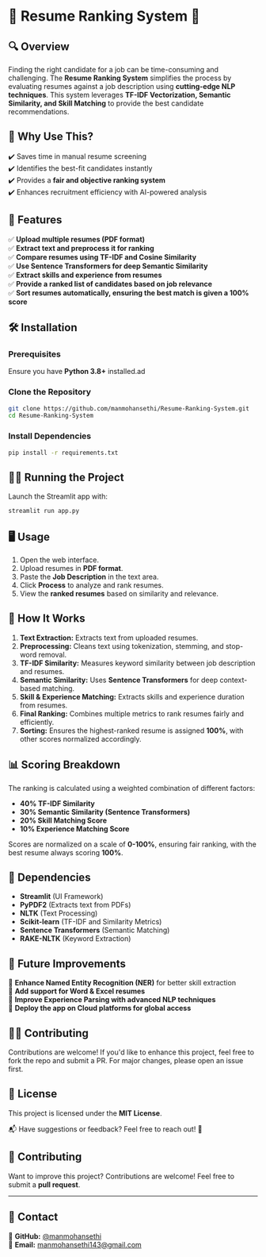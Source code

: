 # 📄 Resume Ranking System 🚀

## 🔍 Overview

Finding the right candidate for a job can be time-consuming and challenging. The **Resume Ranking System** simplifies the process by evaluating resumes against a job description using **cutting-edge NLP techniques**. This system leverages **TF-IDF Vectorization, Semantic Similarity, and Skill Matching** to provide the best candidate recommendations.

## 🌟 Why Use This?

✔️ Saves time in manual resume screening\
✔️ Identifies the best-fit candidates instantly\
✔️ Provides a **fair and objective ranking system**\
✔️ Enhances recruitment efficiency with AI-powered analysis

## 🚀 Features

✅ **Upload multiple resumes (PDF format)**\
✅ **Extract text and preprocess it for ranking**\
✅ **Compare resumes using TF-IDF and Cosine Similarity**\
✅ **Use Sentence Transformers for deep Semantic Similarity**\
✅ **Extract skills and experience from resumes**\
✅ **Provide a ranked list of candidates based on job relevance**\
✅ **Sort resumes automatically, ensuring the best match is given a 100% score**


## 🛠️ Installation

### Prerequisites

Ensure you have **Python 3.8+** installed.ad

###  Clone the Repository
```sh
git clone https://github.com/manmohansethi/Resume-Ranking-System.git
cd Resume-Ranking-System
```

### Install Dependencies

```sh
pip install -r requirements.txt
```

## 🏃‍♂️ Running the Project

Launch the Streamlit app with:

```sh
streamlit run app.py
```

## 🖥️ Usage

1. Open the web interface.
2. Upload resumes in **PDF format**.
3. Paste the **Job Description** in the text area.
4. Click **Process** to analyze and rank resumes.
5. View the **ranked resumes** based on similarity and relevance.

## 📜 How It Works

1. **Text Extraction:** Extracts text from uploaded resumes.
2. **Preprocessing:** Cleans text using tokenization, stemming, and stop-word removal.
3. **TF-IDF Similarity:** Measures keyword similarity between job description and resumes.
4. **Semantic Similarity:** Uses **Sentence Transformers** for deep context-based matching.
5. **Skill & Experience Matching:** Extracts skills and experience duration from resumes.
6. **Final Ranking:** Combines multiple metrics to rank resumes fairly and efficiently.
7. **Sorting:** Ensures the highest-ranked resume is assigned **100%**, with other scores normalized accordingly.

## 📊 Scoring Breakdown

The ranking is calculated using a weighted combination of different factors:

- **40% TF-IDF Similarity**
- **30% Semantic Similarity (Sentence Transformers)**
- **20% Skill Matching Score**
- **10% Experience Matching Score**

Scores are normalized on a scale of **0-100%**, ensuring fair ranking, with the best resume always scoring **100%**.

## 🔗 Dependencies

- **Streamlit** (UI Framework)
- **PyPDF2** (Extracts text from PDFs)
- **NLTK** (Text Processing)
- **Scikit-learn** (TF-IDF and Similarity Metrics)
- **Sentence Transformers** (Semantic Matching)
- **RAKE-NLTK** (Keyword Extraction)

## 🚀 Future Improvements

🔹 **Enhance Named Entity Recognition (NER)** for better skill extraction\
🔹 **Add support for Word & Excel resumes**\
🔹 **Improve Experience Parsing with advanced NLP techniques**\
🔹 **Deploy the app on Cloud platforms for global access**

## 👨‍💻 Contributing

Contributions are welcome! If you'd like to enhance this project, feel free to fork the repo and submit a PR. For major changes, please open an issue first.

## 📜 License

This project is licensed under the **MIT License**.

📬 Have suggestions or feedback? Feel free to reach out! 🚀

## 🌟 **Contributing**  
Want to improve this project? Contributions are welcome! Feel free to submit a **pull request**.

---

## 📧 **Contact**  
📌 **GitHub:** [@manmohansethi](https://github.com/manmohansethi)  
📌 **Email:** manmohansethi143@gmail.com  
